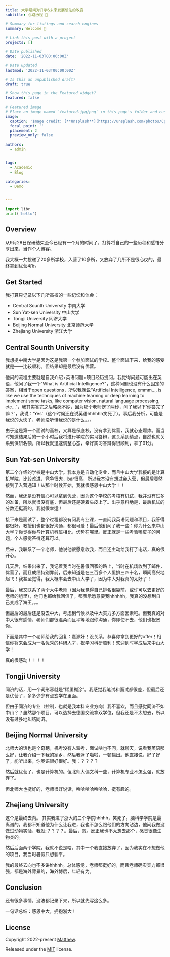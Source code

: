 ```yaml
---
title: 大学期间对升学&未来发展想法的改变
subtitle: 心路历程 👋

# Summary for listings and search engines
summary: Welcome 👋 

# Link this post with a project
projects: []

# Date published
date: '2022-11-03T00:00:00Z'

# Date updated
lastmod: '2022-11-03T00:00:00Z'

# Is this an unpublished draft?
draft: true

# Show this page in the Featured widget?
featured: false

# Featured image
# Place an image named `featured.jpg/png` in this page's folder and customize its options here.
image:
  caption: 'Image credit: [**Unsplash**](https://unsplash.com/photos/CpkOjOcXdUY)'
  focal_point: ''
  placement: 2
  preview_only: false

authors:
  - admin


tags:
  - Academic
  - Blog

categories:
  - Demo


---
```


```python
import libr
print('hello')
```

## Overview

从9月28日保研结束至今已经有一个月的时间了，打算将自己的一些历程和感悟分享出来，当作个人博客。

我大概一共投递了20多所学校，入营了10多所，又放弃了几所不是很心仪的，最终拿到优营4所。

## Get Started
我打算只记录以下几所高校的一些记忆和体会：
- Central Sounth University 中南大学
- Sun Yat-sen University 中山大学
- Tongji University 同济大学
- Beijing Normal University 北京师范大学
- Zhejiang University 浙江大学


## Central Sounth University

我想提中南大学是因为这是我第一个参加面试的学校。整个面试下来，给我的感受就是——比较顺利。但结果却是最后没有优营。

他问的流程主要就是自我介绍+英语问题+项目经历提问。我觉得问题可能出在英语，他问了我一个"What is Artificial Intelligence?"，这种问题也没有什么固定的答案，相当于open questions，所以我就说“Artificial Intelligence, emmm..., is like we use the techniques of machine learning or deep learning to implement some tasks, like computer vision, natural language processing, etc...”，我其实答完之后略感不妙，因为那个老师愣了两秒，问了我以下‘你答完了嘛？’，我说：‘Yes'（这个时候还在说英语hhhhhh笑死了）。事后我分析，可能是我说的太快了，老师没听懂我说的是什么。。。

由于这是第一个面试的高校，又算是保底校，没有拿到优营，我就心态爆炸。而当时知道结果后的一个小时后我将进行学院的实习答辩，这关系到绩点，自然也就关系到保研名额，所以我就迅速调整心态，幸好实习答辩得很顺利，拿了91分。

## Sun Yat-sen University

第二个介绍的学校是中山大学。我本身是自动化专业，而且中山大学我报的是计算机学院，比较难进，竞争很大，bar很高，所以我本没有想过会入营，但最后竟然接到了入营通知！从那个时候开始，我就很感恩中山大学！！

然而，我还是没有信心可以拿到优营，因为这个学校的考核有机试，我并没有过多的准备，所以就很没有底，但最后还是硬着头皮上了。出乎意料地是，最后机试的分数还挺高的，我就很幸运！

接下来是面试了，整个过程都没有问我专业课，一直问我英语问题和项目，我答得都很好，教授们也都很好沟通，都很可爱！最后他们问了我一些：你为什么来中山大学？你觉得你与计算机科班相比，优势在哪里。反正就是一些考验嘴皮子的问题，个人感觉答得还算可以。

后来，我联系了一个老师，他说他很愿意收我，而且还主动给我打了电话，真的很开心。

几天后，结果出来了，我记着我当时在暑假回家的路上，当时在机场收到了邮件，优营了，而且成绩特别靠前，后来知道是在三百多个人里排三四十名，瞬间高兴地起飞！我甚至觉得，我大概率会去中山大学了，因为中大对我真的太好了！

最后，我又联系了两个大牛老师（因为我觉得自己排名很靠前，或许可以去更好的老师的组里），他们也都给我回信了，都表示愿意要我hhhhhh，我真的没想到自己变成了海王。。。

但最后的最后还是没去中大，考虑到气候以及中大实力多方面因素吧。但我真的对中大很有感情，老师们都很温柔而且平等地跟你沟通，你即使不去，他们也祝贺你。

下面是其中一个老师给我的回复：嘉源好！没关系，恭喜你拿到更好的offer！相信你将来会成为一名优秀的科研人才，祝学习科研顺利！欢迎到时学成后来中山大学！

真的很感动！！！！

## Tongji University
同济的话，用一个词形容就是“稀里糊涂”。我感觉我笔试和面试都很差，但最后还是优营了，多多少少有点玄学在里面。

但由于同济的专业（控制，也就是我本科专业方向）我不喜欢，而且感觉同济不如中山？？虽然那个项目，可以选择去德国交流拿双学位，但我还是不太想去，所以没有过多地纠结同济。

## Beijing Normal University
北师大的话也是个奇葩，机考没有人监考，面试啥也不问，就聊天，说看我英语那么好，让我介绍一下我的家乡，然后我劈了啪啦，一顿输出。他直接说，好了好了，能听出来，你英语很好很好。我：？？？？

然后就优营了，也是计算机的。但北师大偏文科一些，计算机专业不怎么强，就放弃了。

但北师大也挺好的，老师很好说话，哈哈哈哈哈哈哈，挺有趣的。

## Zhejiang University
这个是最终去向。
其实我进了浙大的三个学院hhhhh，笑死了。脑科学学院是最离谱的，我都不知道他为什么让我进，我也不怎么跟他们的方向沾边，他问我做没做过动物实验，我就:？？？？。最后，寄。反正我也不太想去那个，感觉很像生物类的。

然后后面两个学院，我就不说是啥，其中一个我直接放弃了，因为我实在不想做他的项目，我当时暑假只想躺平。

我的最终去向也不多讲hhhhh。总体感觉，老师都挺好的，而且老师确实实力都很强，都是海外背景的，海外博后，年轻有为。

## Conclusion
还有很多事情，没法都记录下来，所以就先写这么多。

一句话总结：感恩中大，拥抱浙大！

## License

Copyright 2022-present [Matthew](https://matthew-jiayuan-su.netlify.app).

Released under the [MIT](https://github.com/SU-JIAYUAN/academic-website/blob/main/LICENSE.md) license.
